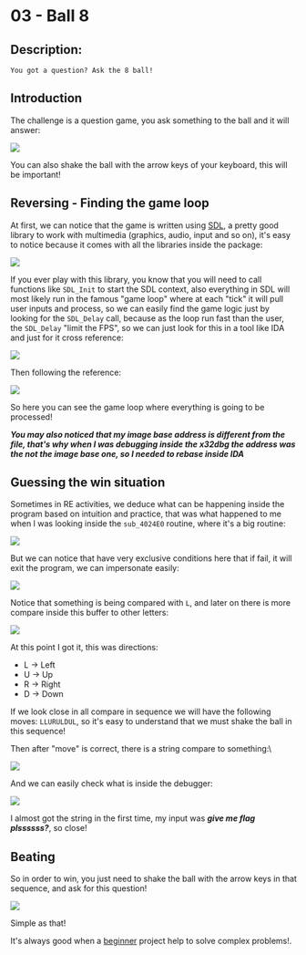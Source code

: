 # 03 - Ball 8


## Description:

```
You got a question? Ask the 8 ball!
```

## Introduction

The challenge is a question game, you ask something to the ball and it will answer:


![](screenshots/ballgame_overview.png)

You can also shake the ball with the arrow keys of your keyboard, this will be important!

##  Reversing - Finding the game loop

At first, we can notice that the game is written using [SDL](https://www.libsdl.org/), a pretty good library to work with multimedia (graphics, audio, input and so on), it's easy to notice because it comes with all the libraries inside the package:

![](screenshots/ball_folder.png)


If you ever play with this library, you know that you will need to call functions like `SDL_Init` to start the SDL context, also everything in SDL will most likely run in the famous "game loop" where at each "tick" it will pull user inputs and process, so we can easily find the game logic just by looking for the `SDL_Delay` call, because as the loop run fast than the user, the `SDL_Delay` "limit the FPS", so we can just look for this in a tool like IDA and just for it cross reference:


![](screenshots/sdldelay_xref.png)


Then following the reference:

![](screenshots/gameloop.png)


So here you can see the game loop where everything is going to be processed! 

***You may also noticed that my image base address is different from the file, that's why when I was debugging inside the x32dbg the address was the not the image base one, so I needed to rebase inside IDA***

## Guessing the win situation

Sometimes in RE activities, we deduce what can be happening inside the program based on intuition and practice, that was what happened to me when I was looking inside the `sub_4024E0` routine, where it's a big routine:

![](screenshots/win_function_overview.png)

But we can notice that have very exclusive conditions here that if fail, it will exit the program, we can impersonate easily:

![](screenshots/compare_L.png)

Notice that something is being compared with `L`, and later on there is more compare inside this buffer to other letters:

![](screenshots/compare_UR.png)


At this point I got it, this was directions:

* L -> Left
* U -> Up
* R -> Right
* D -> Down

If we look close in all compare in sequence we will have the following moves: `LLURULDUL`, so it's easy to understand that we must shake the ball in this sequence!

Then after "move" is correct, there is a string compare to something:\


![](screenshots/compare_str.png)

And we can easily check what is inside the debugger:

![](screenshots/input_compare.png)

I almost got the string in the first time, my input was ***give me flag plssssss?***, so close!


## Beating


So in order to win, you just need to shake the ball with the arrow keys in that sequence, and ask for this question! 


![](screenshots/win.png)

Simple as that!

It's always good when a [beginner](https://github.com/AandersonL/Chrono-Trigger-C) project help to solve complex problems!.